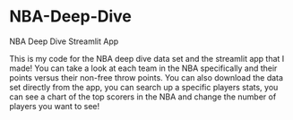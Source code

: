 # NBA-Deep-Dive
NBA Deep Dive Streamlit App

This is my code for the NBA deep dive data set and the streamlit app that I made! You can take a look at each team in the NBA specifically and their points versus their non-free throw points. You can also download the data set directly from the app, you can search up a specific players stats, you can see a chart of the top scorers in the NBA and change the number of players you want to see! 
